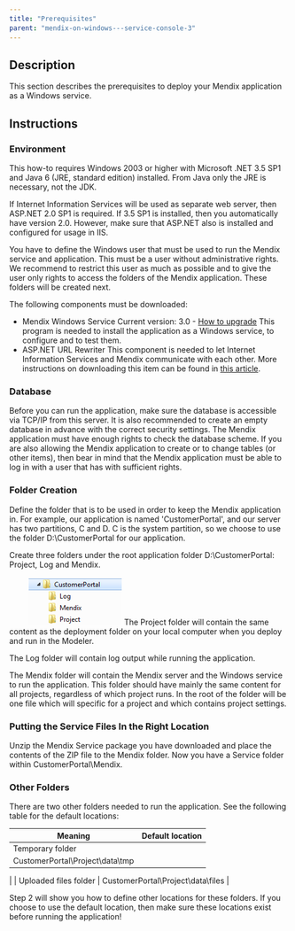 ```yaml
---
title: "Prerequisites"
parent: "mendix-on-windows---service-console-3"
---
```

## Description

This section describes the prerequisites to deploy your Mendix application as a Windows service.

## Instructions

### Environment

This how-to requires Windows 2003 or higher with Microsoft .NET 3.5 SP1 and Java 6 (JRE, standard edition) installed. From Java only the JRE is necessary, not the JDK.

If Internet Information Services will be used as separate web server, then ASP.NET 2.0 SP1 is required. If 3.5 SP1 is installed, then you automatically have version 2.0\. However, make sure that ASP.NET also is installed and configured for usage in IIS.

You have to define the Windows user that must be used to run the Mendix service and application. This must be a user without administrative rights. We recommend to restrict this user as much as possible and to give the user only rights to access the folders of the Mendix application. These folders will be created next.

The following components must be downloaded:

*   Mendix Windows Service
    Current version: 3.0 - [How to upgrade](update-a-mendix-application)
    This program is needed to install the application as a Windows service, to configure and to test them.
*   ASP.NET URL Rewriter
    This component is needed to let Internet Information Services and Mendix communicate with each other.
    More instructions on downloading this item can be found in [this article](set-up-internet-information-services).

### Database

Before you can run the application, make sure the database is accessible via TCP/IP from this server. It is also recommended to create an empty database in advance with the correct security settings. The Mendix application must have enough rights to check the database scheme. If you are also allowing the Mendix application to create or to change tables (or other items), then bear in mind that the Mendix application must be able to log in with a user that has with sufficient rights.

### Folder Creation

Define the folder that is to be used in order to keep the Mendix application in. For example, our application is named 'CustomerPortal', and our server has two partitions, C and D. C is the system partition, so we choose to use the folder D:\CustomerPortal for our application.

Create three folders under the root application folder D:\CustomerPortal: Project, Log and Mendix.

         ![](attachments/2621617/2752959.png)
The Project folder will contain the same content as the deployment folder on your local computer when you deploy and run in the Modeler.

The Log folder will contain log output while running the application.

The Mendix folder will contain the Mendix server and the Windows service to run the application. This folder should have mainly the same content for all projects, regardless of which project runs. In the root of the folder will be one file which will specific for a project and which contains project settings.

### Putting the Service Files In the Right Location

Unzip the Mendix Service package you have downloaded and place the contents of the ZIP file to the Mendix folder. Now you have a Service folder within CustomerPortal\Mendix.

### Other Folders

There are two other folders needed to run the application. See the following table for the default locations:

| Meaning | Default location |
| --- | --- |
| Temporary folder
 | CustomerPortal\Project\data\tmp
 |
| Uploaded files folder
 | CustomerPortal\Project\data\files
 |

Step 2 will show you how to define other locations for these folders. If you choose to use the default location, then make sure these locations exist before running the application!
